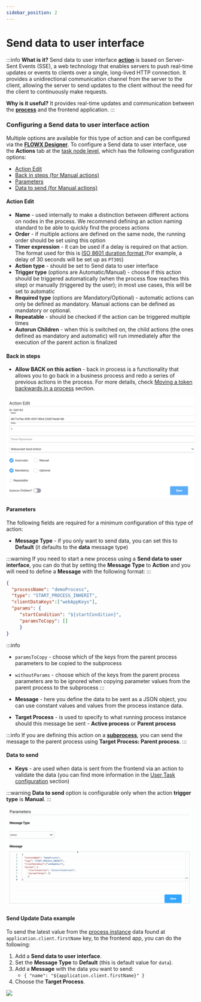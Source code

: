 ```yaml
---
sidebar_position: 2
---
```


# Send data to user interface

:::info
**What is it?** Send data to user interface [**action**](../../terms/flowx-actions) is based on Server-Sent Events (SSE), a web technology that enables servers to push real-time updates or events to clients over a single, long-lived HTTP connection. It provides a unidirectional communication channel from the server to the client, allowing the server to send updates to the client without the need for the client to continuously make requests.

**Why is it useful?** It provides real-time updates and communication between the [**process**](../../terms/flowx-process) and the frontend application.
:::

### Configuring a Send data to user interface action

Multiple options are available for this type of action and can be configured via the [**FLOWX Designer**](../../terms/flowx-ai-designer). To configure a Send data to user interface, use the **Actions** tab at the [task node level](../../flowx-designer/managing-a-process-flow/adding-a-new-node.md), which has the following configuration options:

* [Action Edit](#action-edit)
* [Back in steps (for Manual actions)](#back-in-steps)
* [Parameters](#parameters)
* [Data to send (for Manual actions)](#data-to-send)

#### Action Edit

* **Name** - used internally to make a distinction between different actions on nodes in the process. We recommend defining an action naming standard to be able to quickly find the process actions
* **Order** - if multiple actions are defined on the same node, the running order should be set using this option
* **Timer expression** - it can be used if a delay is required on that action. The format used for this is [ISO 8601 duration format ](hthttps://www.w3.org/TR/NOTE-datetime)(for example, a delay of 30 seconds will be set up as `PT30S`)
* **Action type** - should be set to Send data to user interface
* **Trigger type** (options are Automatic/Manual) - choose if this action should be triggered automatically (when the process flow reaches this step) or manually (triggered by the user); in most use cases, this will be set to automatic
* **Required type** (options are Mandatory/Optional) - automatic actions can only be defined as mandatory. Manual actions can be defined as mandatory or optional.
* **Repeatable** - should be checked if the action can be triggered multiple times
* **Autorun Children** - when this is switched on, the child actions (the ones defined as mandatory and automatic) will run immediately after the execution of the parent action is finalized

#### **Back in steps**

* **Allow BACK on this action** - back in process is a functionality that allows you to go back in a business process and redo a series of previous actions in the process. For more details, check [Moving a token backwards in a process](../../flowx-designer/managing-a-process-flow/moving-a-token-backwards-in-a-process.md) section.

![](../node/img/websocket_action_edit.png)

#### **Parameters**

The following fields are required for a minimum configuration of this type of action:

* **Message Type** - if you only want to send data, you can set this to **Default** (it defaults to the **data** message type)

:::warning
If you need to start a new process using a **Send data to user interface**, you can do that by setting the **Message Type** to **Action** and you will need to define a **Message** with the following format:
:::


```json
{
  "processName": "demoProcess",
  "type": "START_PROCESS_INHERIT",
  "clientDataKeys":["webAppKeys"],
  "params": {
     "startCondition": "${startCondition}",
     "paramsToCopy": []
     }
}
```

:::info
* `paramsToCopy` - choose which of the keys from the parent process parameters to be copied to the subprocess

* `withoutParams` - choose which of the keys from the parent process parameters are to be ignored when copying parameter values from the parent process to the subprocess
:::

* **Message** - here you define the data to be sent as a JSON object, you can use constant values and values from the process instance data.
* **Target Process** - is used to specify to what running process instance should this message be sent - **Active process** or **Parent process**

:::info
If you are defining this action on a [**subprocess**](../node/subprocess-run-node.md), you can send the message to the parent process using **Target Process: Parent process**.
:::

#### Data to send

* **Keys** - are used when data is sent from the frontend via an action to validate the data (you can find more information in the [User Task configuration](../node/user-task-node.md) section)

:::warning
**Data to send** option is configurable only when the action **trigger type** is **Manual**.
:::

![](../node/img/websocket_data_to_send.gif)

#### Send Update Data example

To send the latest value from the [process instance](../process/active-process/process-instance/process-instance.md) data found at `application.client.firstName` key, to the frontend app, you can do the following:

1. Add a **Send data to user interface**.
2. Set the **Message Type** to **Default** (this is default value for `data`).
3. Add a **Message** with the data you want to send:
   * `{ "name": "${application.client.firstName}" }`
4. Choose the **Target Process**.

![](../node/img/websocket_send_update_data.gif)